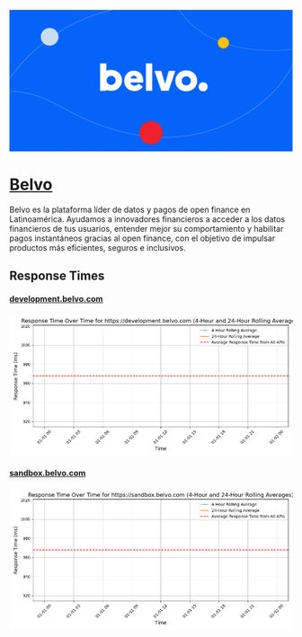[![Visit Belvo](imagePreview.png)](https://belvo.com)

# [Belvo](https://belvo.com)

Belvo es la plataforma líder de datos y pagos de open finance en Latinoamérica. Ayudamos a innovadores financieros a acceder a los datos financieros de tus usuarios, entender mejor su comportamiento y habilitar pagos instantáneos gracias al open finance, con el objetivo de impulsar productos más eficientes, seguros e inclusivos.

## Response Times

#### [development.belvo.com](https://development.belvo.com)

![development.belvo.com](response-time-charts/646576656c6f706d656e742e62656c766f2e636f6d.png)
#### [sandbox.belvo.com](https://sandbox.belvo.com)

![sandbox.belvo.com](response-time-charts/73616e64626f782e62656c766f2e636f6d.png)
